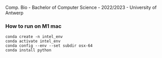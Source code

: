 Comp. Bio - Bachelor of Computer Science - 2022/2023 - University of Antwerp

### How to run on M1 mac
```shell
conda create -n intel_env
conda activate intel_env
conda config --env --set subdir osx-64
conda install python
```